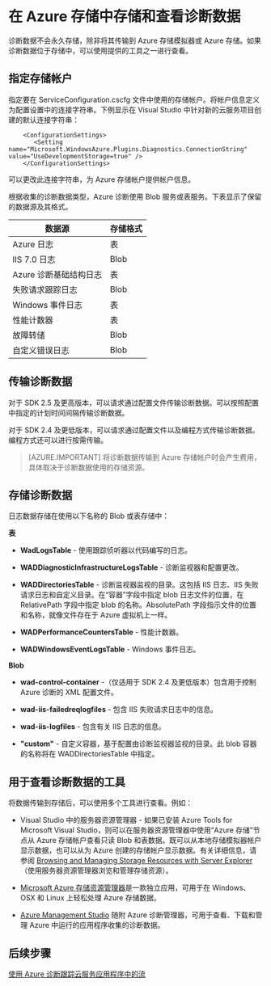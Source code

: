 <properties
  pageTitle="在 Azure 存储中存储和查看诊断数据 | Azure"
  description="将 Azure 诊断数据传输到 Azure 存储并查看"
  services="cloud-services"
  documentationCenter=".net"
  authors="rboucher"
  manager="jwhit"
  editor="tysonn" />  

<tags
  ms.service="cloud-services"
	ms.date="08/01/2016"
  wacn.date="" />

# 在 Azure 存储中存储和查看诊断数据

诊断数据不会永久存储，除非将其传输到 Azure 存储模拟器或 Azure 存储。如果诊断数据位于存储中，可以使用提供的工具之一进行查看。

## 指定存储帐户

指定要在 ServiceConfiguration.cscfg 文件中使用的存储帐户。将帐户信息定义为配置设置中的连接字符串。下例显示在 Visual Studio 中针对新的云服务项目创建的默认连接字符串：


```
	<ConfigurationSettings>
	   <Setting name="Microsoft.WindowsAzure.Plugins.Diagnostics.ConnectionString" value="UseDevelopmentStorage=true" />
	</ConfigurationSettings>
```

可以更改此连接字符串，为 Azure 存储帐户提供帐户信息。

根据收集的诊断数据类型，Azure 诊断使用 Blob 服务或表服务。下表显示了保留的数据源及其格式。

|数据源|存储格式|
|---|---|
|Azure 日志|表|
|IIS 7.0 日志|Blob|
|Azure 诊断基础结构日志|表|
|失败请求跟踪日志|Blob|
|Windows 事件日志|表|
|性能计数器|表|
|故障转储|Blob|
|自定义错误日志|Blob|

## 传输诊断数据

对于 SDK 2.5 及更高版本，可以请求通过配置文件传输诊断数据。可以按照配置中指定的计划时间间隔传输诊断数据。

对于 SDK 2.4 及更低版本，可以请求通过配置文件以及编程方式传输诊断数据。编程方式还可以进行按需传输。


>[AZURE.IMPORTANT] 将诊断数据传输到 Azure 存储帐户时会产生费用，具体取决于诊断数据使用的存储资源。

## 存储诊断数据

日志数据存储在使用以下名称的 Blob 或表存储中：

**表**

- **WadLogsTable** - 使用跟踪侦听器以代码编写的日志。

- **WADDiagnosticInfrastructureLogsTable** - 诊断监视器和配置更改。

- **WADDirectoriesTable** - 诊断监视器监视的目录。这包括 IIS 日志、IIS 失败请求日志和自定义目录。在“容器”字段中指定 blob 日志文件的位置，在 RelativePath 字段中指定 blob 的名称。AbsolutePath 字段指示文件的位置和名称，就像文件存在于 Azure 虚拟机上一样。

- **WADPerformanceCountersTable** - 性能计数器。

- **WADWindowsEventLogsTable** - Windows 事件日志。

**Blob**

- **wad-control-container** -（仅适用于 SDK 2.4 及更低版本）包含用于控制 Azure 诊断的 XML 配置文件。

- **wad-iis-failedreqlogfiles** - 包含 IIS 失败请求日志中的信息。

- **wad-iis-logfiles** - 包含有关 IIS 日志的信息。

- **"custom"** - 自定义容器，基于配置由诊断监视器监视的目录。此 blob 容器的名称将在 WADDirectoriesTable 中指定。

## 用于查看诊断数据的工具
将数据传输到存储后，可以使用多个工具进行查看。例如：

- Visual Studio 中的服务器资源管理器 - 如果已安装 Azure Tools for Microsoft Visual Studio，则可以在服务器资源管理器中使用“Azure 存储”节点从 Azure 存储帐户查看只读 Blob 和表数据。既可以从本地存储模拟器帐户显示数据，也可以从为 Azure 创建的存储帐户显示数据。有关详细信息，请参阅 [Browsing and Managing Storage Resources with Server Explorer](/documentation/articles/vs-azure-tools-storage-resources-server-explorer-browse-manage/)（使用服务器资源管理器浏览和管理存储资源）。

- [Microsoft Azure 存储资源管理器](../vs-azure-tools-storage-manage-with-storage-explorer.md)是一款独立应用，可用于在 Windows、OSX 和 Linux 上轻松处理 Azure 存储数据。

- [Azure Management Studio](http://www.cerebrata.com/products/azure-management-studio/introduction) 随附 Azure 诊断管理器，可用于查看、下载和管理 Azure 中运行的应用程序收集的诊断数据。

## 后续步骤

[使用 Azure 诊断跟踪云服务应用程序中的流](/documentation/articles/cloud-services/cloud-services-dotnet-diagnostics-trace-flow/)

<!---HONumber=Mooncake_Quality_Review_1215_2016-->